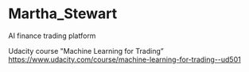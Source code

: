 # Martha_Stewart
AI finance trading platform

Udacity course "Machine Learning for Trading”
https://www.udacity.com/course/machine-learning-for-trading--ud501
